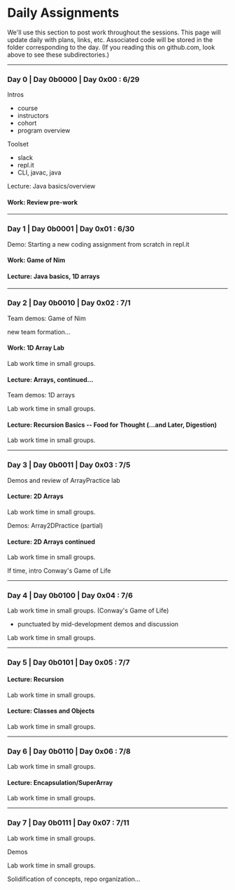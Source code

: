 # Daily Assignments
We'll use this section to post work throughout the sessions. This page will update daily with plans, links, etc. Associated code will be stored in the folder corresponding to the day. (If you reading this on github.com, look above to see these subdirectories.)

---

### Day 0 | Day 0b0000 | Day 0x00 : 6/29
Intros
- course
- instructors
- cohort
- program overview

Toolset
- slack
- repl.it
- CLI, javac, java

Lecture: Java basics/overview 

#### Work: Review pre-work

* * *

### Day 1 | Day 0b0001 | Day 0x01 : 6/30

Demo: Starting a new coding assignment from scratch in repl.it

#### Work: Game of Nim

#### Lecture: Java basics, 1D arrays

* * *

### Day 2 | Day 0b0010 | Day 0x02 : 7/1

Team demos: Game of Nim

new team formation...

#### Work: 1D Array Lab

Lab work time in small groups.

#### Lecture: Arrays, continued...

Team demos: 1D arrays

Lab work time in small groups.

#### Lecture: Recursion Basics -- Food for Thought (...and Later, Digestion)

Lab work time in small groups.

* * *

### Day 3 | Day 0b0011 | Day 0x03 : 7/5

Demos and review of ArrayPractice lab

#### Lecture: 2D Arrays

Lab work time in small groups.

Demos: Array2DPractice (partial)

#### Lecture: 2D Arrays continued

Lab work time in small groups.

If time, intro Conway's Game of Life

* * *

### Day 4 | Day 0b0100 | Day 0x04 : 7/6

Lab work time in small groups. (Conway's Game of Life)
- punctuated by mid-development demos and discussion
 
Lab work time in small groups.

* * *

### Day 5 | Day 0b0101 | Day 0x05 : 7/7

#### Lecture: Recursion

Lab work time in small groups.

#### Lecture: Classes and Objects

Lab work time in small groups.

* * *

### Day 6 | Day 0b0110 | Day 0x06 : 7/8

Lab work time in small groups.

#### Lecture: Encapsulation/SuperArray

Lab work time in small groups.

* * *

### Day 7 | Day 0b0111 | Day 0x07 : 7/11

Lab work time in small groups.

Demos

Lab work time in small groups.

Solidification of concepts, repo organization...
